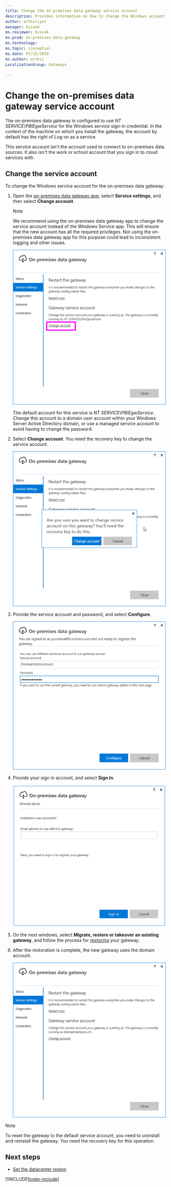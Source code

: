 ```yaml
---
title: Change the on-premises data gateway service account
description: Provides information on how to change the Windows account for the on-premises data gateway service.
author: arthiriyer
manager: kvivek
ms.reviewer: kvivek
ms.prod: on-premises-data-gateway
ms.technology:
ms.topic: conceptual
ms.date: 07/15/2019
ms.author: arthii
LocalizationGroup: Gateways

---
```


# Change the on-premises data gateway service account

The on-premises data gateway is configured to use *NT SERVICE\PBIEgwService* for the Windows service sign-in credential. In the context of the machine on which you install the gateway, the account by default has the right of Log on as a service.

This service account isn't the account used to connect to on-premises data sources. It also isn't the work or school account that you sign in to cloud services with.

## Change the service account

To change the Windows service account for the on-premises data gateway:

1. Open the [on-premises data gateway app](service-gateway-app.md), select **Service settings**, and then select **Change account**.

   >[!Note]
   > We recommend using the on-premises data gateway app to change the service account instead of the Windows Service app. This will ensure that the new account has all the required privileges. Not using the on-premises data gateway app for this purpose could lead to inconsistent logging and other issues.

   ![Service settings](media/service-gateway-service-account/service-settings.png)

    The default account for this service is *NT SERVICE\PBIEgwService*. Change this account to a domain user account within your Windows Server Active Directory domain, or use a managed service account to avoid having to change the password.

1. Select **Change account**. You need the recovery key to change the service account.

   ![Change account](media/service-gateway-service-account/change-account.png)

1. Provide the service account and password, and select **Configure**.

   ![Configure account](media/service-gateway-service-account/configure-account.png)

1. Provide your sign in account, and select **Sign in**.

   ![Account sign-in](media/service-gateway-service-account/account-sign-in.png)

1. On the next windows, select **Migrate, restore or takeover an existing gateway**, and follow the process for [restoring](service-gateway-migrate.md) your gateway.

1. After the restoration is complete, the new gateway uses the domain account.

   ![Domain account](media/service-gateway-service-account/domain-account.png)
   
   
> [!NOTE]
> To reset the gateway to the default service account, you need to uninstall and reinstall the gateway. You need the recovery key for this operation.
>

## Next steps

* [Set the datacenter region](service-gateway-data-region.md)  
 


[!INCLUDE[footer-include](../includes/footer-banner.md)]
